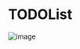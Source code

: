# TODOList

![image](https://user-images.githubusercontent.com/49094138/59564998-4de5be00-9056-11e9-8e0e-7df0c452a9c3.png)

